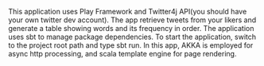This application uses Play Framework and Twitter4j API(you should have your own twitter dev account). The app retrieve tweets from your likers and generate a table showing words and its frequency in order. The application uses sbt to manage package dependencies. To start the application, switch to the project root path and type sbt run. In this app, AKKA is employed for async http processing, and scala template engine for page rendering.
